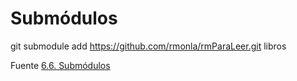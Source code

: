 # Submódulos

git submodule add https://github.com/rmonla/rmParaLeer.git libros


Fuente [6.6. Submódulos](https://uniwebsidad.com/libros/pro-git/capitulo-6/submodulos)

